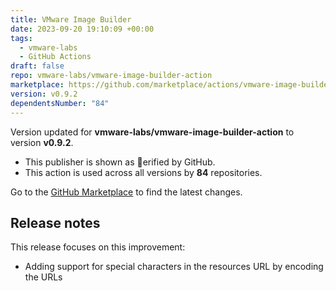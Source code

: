 ```yaml
---
title: VMware Image Builder
date: 2023-09-20 19:10:09 +00:00
tags:
  - vmware-labs
  - GitHub Actions
draft: false
repo: vmware-labs/vmware-image-builder-action
marketplace: https://github.com/marketplace/actions/vmware-image-builder
version: v0.9.2
dependentsNumber: "84"
---
```



Version updated for **vmware-labs/vmware-image-builder-action** to version **v0.9.2**.
- This publisher is shown as erified by GitHub.
- This action is used across all versions by **84** repositories.

Go to the [GitHub Marketplace](https://github.com/marketplace/actions/vmware-image-builder) to find the latest changes.

## Release notes

This release focuses on this improvement:

- Adding support for special characters in the resources URL by encoding the URLs
